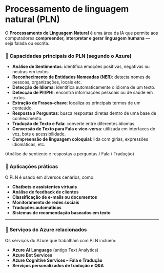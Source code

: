 # **Processamento de linguagem natural (PLN)**

O **Processamento de Linguagem Natural** é uma área da IA que permite aos computadores **compreender, interpretar e gerar linguagem humana** — seja falada ou escrita.

### 🧠 **Capacidades principais do PLN (**segundo o Azure**)**

- **Análise de Sentimentos**: identifica emoções positivas, negativas ou neutras em textos.
- **Reconhecimento de Entidades Nomeadas (NER)**: detecta nomes de pessoas, organizações, locais etc.
- **Detecção de Idioma**: identifica automaticamente o idioma de um texto.
- **Detecção de PII/PHI**: encontra informações pessoais ou de saúde em textos.
- **Extração de Frases-chave**: localiza os principais termos de um conteúdo.
- **Resposta a Perguntas**: busca respostas diretas dentro de uma base de conhecimento.
- **Tradução de Texto e Fala**: converte entre diferentes idiomas.
- **Conversão de Texto para Fala e vice-versa**: utilizada em interfaces de voz, bots e acessibilidade.
- **Compreensão de linguagem coloquial**: lida com gírias, expressões idiomáticas, etc.

(Análise de sentiento e respostas a perguntas / Fala / Tradução)

### 🤖 **Aplicações práticas**

O PLN é usado em diversos cenários, como:

- **Chatbots e assistentes virtuais**
- **Análise de feedback de clientes**
- **Classificação de e-mails ou documentos**
- **Monitoramento de redes sociais**
- **Traduções automáticas**
- **Sistemas de recomendação baseados em texto**

---

### 🧰 **Serviços do Azure relacionados**

Os serviços do Azure que trabalham com PLN incluem:

- **Azure AI Language** (antigo Text Analytics)
- **Azure Bot Services**
- **Azure Cognitive Services – Fala e Tradução**
- **Serviços personalizados de tradução e Q&A**
